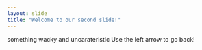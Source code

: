 ```yaml
---
layout: slide
title: "Welcome to our second slide!"
---
```

something wacky and uncarateristic
Use the left arrow to go back!
